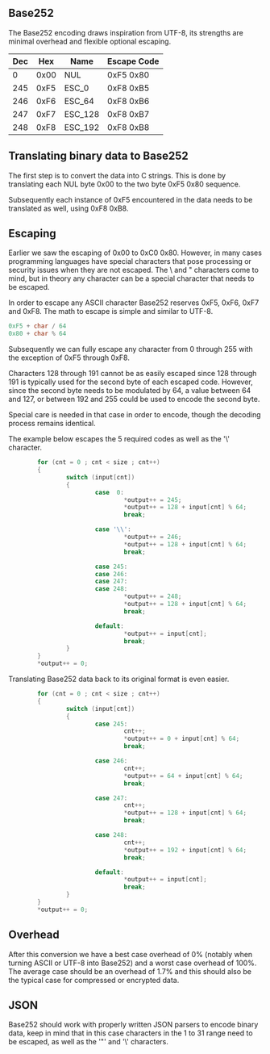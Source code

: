 Base252
-------

The Base252 encoding draws inspiration from UTF-8, its strengths are minimal overhead and flexible optional escaping.

| Dec |  Hex | Name    | Escape Code |
|----- | ---- | ------  | ------ |
|  0   | 0x00 | NUL     | 0xF5 0x80 |
| 245  | 0xF5 | ESC_0   | 0xF8 0xB5 |
| 246  | 0xF6 | ESC_64  | 0xF8 0xB6 |
| 247  | 0xF7 | ESC_128 | 0xF8 0xB7 |
| 248  | 0xF8 | ESC_192 | 0xF8 0xB8 |

Translating binary data to Base252
----------------------------------

The first step is to convert the data into C strings. This is done by translating
each NUL byte 0x00 to the two byte 0xF5 0x80 sequence.

Subsequently each instance of 0xF5 encountered in the data needs to be translated
as well, using 0xF8 0xB8.

Escaping
--------

Earlier we saw the escaping of 0x00 to 0xC0 0x80. However, in many cases
programming languages have special characters that pose processing or security
issues when they are not escaped. The \\ and " characters come to mind, but in
theory any character can be a special character that needs to be escaped.

In order to escape any ASCII character Base252 reserves 0xF5, 0xF6, 0xF7 and
0xF8. The math to escape is simple and similar to UTF-8.
```c
0xF5 + char / 64
0x80 + char % 64
```
Subsequently we can fully escape any character from 0 through 255 with the
exception of 0xF5 through 0xF8.

Characters 128 through 191 cannot be as easily escaped since 128 through 191 is
typically used for the second byte of each escaped code. However, since the
second byte needs to be modulated by 64, a value between 64 and 127, or between
192 and 255 could be used to encode the second byte.

Special care is needed in that case in order to encode, though the decoding
process remains identical.

The example below escapes the 5 required codes as well as the '\\' character.
```c
        for (cnt = 0 ; cnt < size ; cnt++)
        {
                switch (input[cnt])
                {
                        case  0:
                                *output++ = 245;
                                *output++ = 128 + input[cnt] % 64;
                                break;

                        case '\\':
                                *output++ = 246;
                                *output++ = 128 + input[cnt] % 64;
                                break;

                        case 245:
                        case 246:
                        case 247:
                        case 248:
                                *output++ = 248;
                                *output++ = 128 + input[cnt] % 64;
                                break;

                        default:
                                *output++ = input[cnt];
                                break;
                }
        }
        *output++ = 0;
```

Translating Base252 data back to its original format is even easier.
```c
        for (cnt = 0 ; cnt < size ; cnt++)
        {
                switch (input[cnt])
                {
                        case 245:
                                cnt++;
                                *output++ = 0 + input[cnt] % 64;
                                break;

                        case 246:
                                cnt++;
                                *output++ = 64 + input[cnt] % 64;
                                break;

                        case 247:
                                cnt++;
                                *output++ = 128 + input[cnt] % 64;
                                break;

                        case 248:
                                cnt++;
                                *output++ = 192 + input[cnt] % 64;
                                break;

                        default:
                                *output++ = input[cnt];
                                break;
                }
        }
        *output++ = 0;
```

Overhead
--------
After this conversion we have a best case overhead of 0% (notably when turning
ASCII or UTF-8 into Base252) and a worst case overhead of 100%. The average
case should be an overhead of 1.7% and this should also be the typical case
for compressed or encrypted data.

JSON
----
Base252 should work with properly written JSON parsers to encode binary data, keep in mind that in this case characters in the 1 to 31 range need to be escaped, as well as the '"' and '\\' characters.
